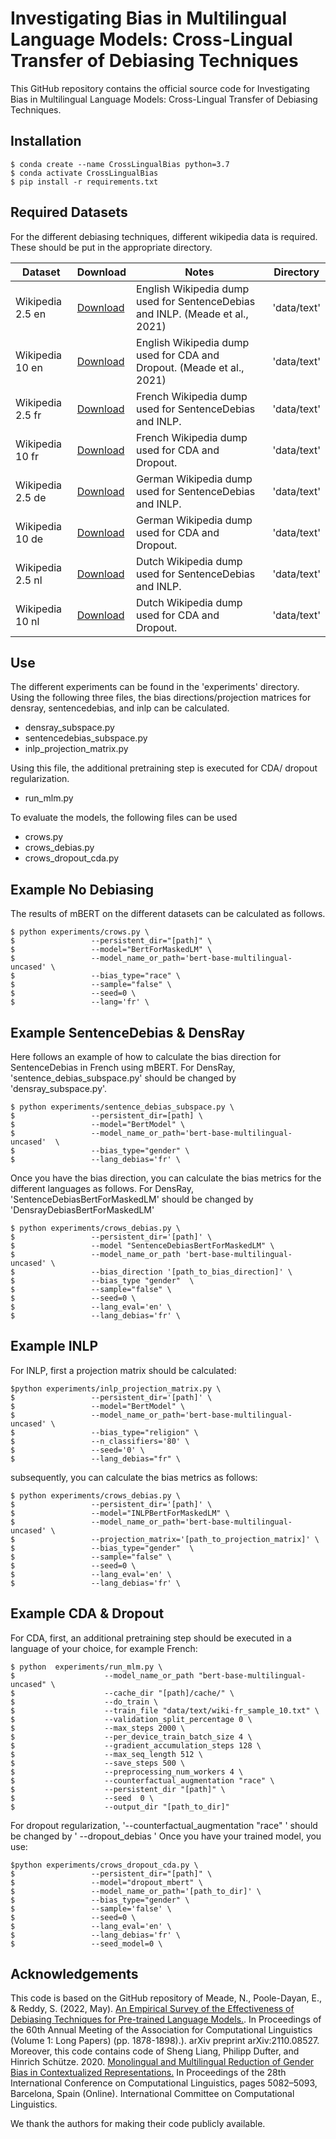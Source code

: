 # Investigating Bias in Multilingual Language Models: Cross-Lingual Transfer of Debiasing Techniques
This GitHub repository contains the official source code for Investigating Bias in Multilingual Language Models: Cross-Lingual Transfer of Debiasing Techniques.

## Installation
```
$ conda create --name CrossLingualBias python=3.7
$ conda activate CrossLingualBias
$ pip install -r requirements.txt
```

## Required Datasets
For the different debiasing techniques, different wikipedia data is required. These should be put in the appropriate directory.


|Dataset | Download | Notes | Directory|
|--------|----------|-------|----------|
|Wikipedia 2.5 en |[Download](https://drive.google.com/file/d/1nGcRFOBep_M7HjvC_qM-9JFee_rWQRQO/view?usp=sharing)| English Wikipedia dump used for SentenceDebias and INLP. (Meade et al., 2021) |'data/text'|
|Wikipedia 10 en  |[Download](https://drive.google.com/file/d/1yQbZMGuUa3taP_xoGThRq0vkb9Kj0uC-/view?usp=sharing)| English Wikipedia dump used for CDA and Dropout. (Meade et al., 2021) |'data/text'|
|Wikipedia 2.5 fr |[Download](https://drive.google.com/file/d/1TAQYkB9kniSX5-2IppPJR8xiTbMFRwrx/view?usp=sharing)| French Wikipedia dump used for SentenceDebias and INLP. |'data/text'|
|Wikipedia 10 fr  |[Download](https://drive.google.com/file/d/1HEQ-55kH4BIGBHU_84FsyMZwLg3kgwJX/view?usp=sharing)| French Wikipedia dump used for CDA and Dropout. |'data/text'|
|Wikipedia 2.5 de |[Download](https://drive.google.com/file/d/1RRizrCShzT7yk8hRMDN6Zj-HoyfqQkPt/view?usp=sharing)| German Wikipedia dump used for SentenceDebias and INLP. |'data/text'|
|Wikipedia 10 de  |[Download](https://drive.google.com/file/d/1pvKXfK-oyfE-_j1M3BL4LD94XT10p4go/view?usp=sharing)| German Wikipedia dump used for CDA and Dropout. |'data/text'|
|Wikipedia 2.5 nl |[Download](https://drive.google.com/file/d/1jCUWl0kT0TJsljeMZvZEkC4tEWjSxMM8/view?usp=sharing)| Dutch Wikipedia dump used for SentenceDebias and INLP. |'data/text'|
|Wikipedia 10 nl  |[Download](https://drive.google.com/file/d/1Mhn0kG2MZi36CNImBNDhiiNSXh-h9-Uc/view?usp=sharing)| Dutch Wikipedia dump used for CDA and Dropout. |'data/text'|

## Use
The different experiments can be found in the 'experiments' directory. Using the following three files, the bias directions/projection matrices for densray, sentencedebias, and inlp can be calculated.
* densray_subspace.py
* sentencedebias_subspace.py 
* inlp_projection_matrix.py

Using this file, the additional pretraining step is executed for CDA/ dropout regularization.
* run_mlm.py

To evaluate the models, the following files can be used
* crows.py
* crows_debias.py
* crows_dropout_cda.py

## Example No Debiasing
The results of mBERT on the different datasets can be calculated as follows.

```
$ python experiments/crows.py \
$                 --persistent_dir="[path]" \
$                 --model="BertForMaskedLM" \
$                 --model_name_or_path='bert-base-multilingual-uncased' \
$                 --bias_type="race" \
$                 --sample="false" \
$                 --seed=0 \
$                 --lang='fr' \
```

## Example SentenceDebias & DensRay
Here follows an example of how to calculate the bias direction for SentenceDebias in French using mBERT. For DensRay, 'sentence_debias_subspace.py' should be changed by 'densray_subspace.py'.
```
$ python experiments/sentence_debias_subspace.py \
$                 --persistent_dir=[path] \
$                 --model="BertModel" \
$                 --model_name_or_path='bert-base-multilingual-uncased'  \
$                 --bias_type="gender" \
$                 --lang_debias='fr' \
```
Once you have the bias direction, you can calculate the bias metrics for the different languages as follows. For DensRay, 'SentenceDebiasBertForMaskedLM' should be changed by 'DensrayDebiasBertForMaskedLM'

```
$ python experiments/crows_debias.py \
$                 --persistent_dir='[path]' \
$                 --model "SentenceDebiasBertForMaskedLM" \
$                 --model_name_or_path 'bert-base-multilingual-uncased' \
$                 --bias_direction '[path_to_bias_direction]' \
$                 --bias_type "gender"  \
$                 --sample="false" \
$                 --seed=0 \
$                 --lang_eval='en' \
$                 --lang_debias='fr' \
```

## Example INLP
For INLP, first a projection matrix should be calculated:
```
$python experiments/inlp_projection_matrix.py \
$                 --persistent_dir='[path]' \
$                 --model="BertModel" \
$                 --model_name_or_path='bert-base-multilingual-uncased' \
$                 --bias_type="religion" \
$                 --n_classifiers='80' \
$                 --seed='0' \
$                 --lang_debias="fr" \
```
subsequently, you can calculate the bias metrics as follows:
```
$ python experiments/crows_debias.py \
$                 --persistent_dir='[path]' \
$                 --model="INLPBertForMaskedLM" \
$                 --model_name_or_path='bert-base-multilingual-uncased' \
$                 --projection_matrix='[path_to_projection_matrix]' \
$                 --bias_type="gender"  \
$                 --sample="false" \
$                 --seed=0 \
$                 --lang_eval='en' \
$                 --lang_debias='fr' \
```

## Example CDA & Dropout

For CDA, first, an additional pretraining step should be executed in a language of your choice, for example French:
```
$ python  experiments/run_mlm.py \
$                    --model_name_or_path "bert-base-multilingual-uncased" \
$                    --cache_dir "[path]/cache/" \
$                    --do_train \
$                    --train_file "data/text/wiki-fr_sample_10.txt" \
$                    --validation_split_percentage 0 \
$                    --max_steps 2000 \
$                    --per_device_train_batch_size 4 \
$                    --gradient_accumulation_steps 128 \
$                    --max_seq_length 512 \
$                    --save_steps 500 \
$                    --preprocessing_num_workers 4 \
$                    --counterfactual_augmentation "race" \
$                    --persistent_dir "[path]" \
$                    --seed  0 \
$                    --output_dir "[path_to_dir]"

```
For dropout regularization, '--counterfactual_augmentation "race" \' should be changed by ' --dropout_debias \'
Once you have your trained model, you use:
```
$python experiments/crows_dropout_cda.py \
$                 --persistent_dir="[path]" \
$                 --model="dropout_mbert" \
$                 --model_name_or_path='[path_to_dir]' \
$                 --bias_type="gender" \
$                 --sample='false' \
$                 --seed=0 \
$                 --lang_eval='en' \
$                 --lang_debias='fr' \
$                 --seed_model=0 \
```

## Acknowledgements
This code is based on the GitHub repository of Meade, N., Poole-Dayan, E., & Reddy, S. (2022, May). [An Empirical Survey of the Effectiveness of Debiasing Techniques for Pre-trained Language Models.](https://github.com/McGill-NLP/bias-bench/tree/main). In Proceedings of the 60th Annual Meeting of the Association for Computational Linguistics (Volume 1: Long Papers) (pp. 1878-1898).). arXiv preprint arXiv:2110.08527. <br>
Moreover, this code contains code of Sheng Liang, Philipp Dufter, and Hinrich Schütze. 2020. [Monolingual and Multilingual Reduction of Gender Bias in Contextualized Representations.](https://github.com/liangsheng02/densray-debiasing/tree/publish) In Proceedings of the 28th International Conference on Computational Linguistics, pages 5082–5093, Barcelona, Spain (Online). International Committee on Computational Linguistics.

We thank the authors for making their code publicly available.
